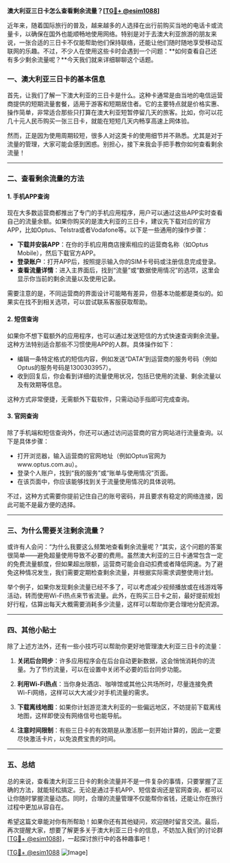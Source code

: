 **澳大利亚三日卡怎么查看剩余流量？[[TG💪+ @esim1088](https://t.me/s/esim1088)]**

近年来，随着国际旅行的普及，越来越多的人选择在出行前购买当地的电话卡或流量卡，以确保在国外也能顺畅地使用网络。特别是对于去澳大利亚旅游的朋友来说，一张合适的三日卡不仅能帮助他们保持联络，还能让他们随时随地享受移动互联网的乐趣。不过，不少人在使用这些卡时会遇到一个问题：**如何查看自己还有多少剩余流量呢？**今天我们就来详细聊聊这个话题。

### **一、澳大利亚三日卡的基本信息**

首先，让我们了解一下澳大利亚的三日卡是什么。这种卡通常是由当地的电信运营商提供的短期流量套餐，适用于游客和短期居住者。它的主要特点就是价格实惠、操作简单，非常适合那些只打算在澳大利亚短暂停留几天的旅客。比如，你可以花几十元人民币购买一张三日卡，就能在短短几天内畅享高速上网体验。

然而，正是因为使用周期较短，很多人对这类卡的使用细节并不熟悉。尤其是对于流量的管理，大家可能会感到困惑。别担心，接下来我会手把手教你如何查看剩余流量！

---

### **二、查看剩余流量的方法**

#### **1. 手机APP查询**
现在大多数运营商都推出了专门的手机应用程序，用户可以通过这些APP实时查看自己的流量余额。如果你购买的是澳大利亚的三日卡，建议先下载对应的官方APP，比如Optus、Telstra或者Vodafone等。以下是一些通用的操作步骤：

- **下载并安装APP**：在你的手机应用商店搜索相应的运营商名称（如Optus Mobile），然后下载官方APP。
- **登录账户**：打开APP后，按照提示输入你的SIM卡号码或注册信息完成登录。
- **查看流量详情**：进入主界面后，找到“流量”或“数据使用情况”的选项，这里会显示你当前的剩余流量以及使用记录。

需要注意的是，不同运营商的界面设计可能略有差异，但基本功能都是类似的。如果实在找不到相关选项，可以尝试联系客服获取帮助。

#### **2. 短信查询**
如果你不想下载额外的应用程序，也可以通过发送短信的方式快速查询剩余流量。这种方法特别适合那些不习惯使用APP的人群。具体操作如下：

- 编辑一条特定格式的短信内容，例如发送“DATA”到运营商的服务号码（例如Optus的服务号码是1300303957）。
- 收到回复后，你会看到详细的流量使用状况，包括已使用的流量、剩余流量以及有效期等信息。

这种方式非常便捷，无需额外下载软件，只需动动手指即可完成查询。

#### **3. 官网查询**
除了手机端和短信查询外，你还可以通过访问运营商的官方网站进行流量查询。以下是具体步骤：

- 打开浏览器，输入运营商的官网地址（例如Optus官网为www.optus.com.au）。
- 登录个人账户，找到“我的服务”或“账单与使用情况”页面。
- 在该页面中，你应该能够找到关于流量使用情况的具体说明。

不过，这种方式需要你提前记住自己的账号密码，并且要求有稳定的网络连接，因此可能不是最方便的选择。

---

### **三、为什么需要关注剩余流量？**

或许有人会问：“为什么我要这么频繁地查看剩余流量呢？”其实，这个问题的答案很简单——避免超量使用导致不必要的费用。虽然澳大利亚的三日卡通常包含一定的免费流量额度，但如果超出限额，运营商可能会自动扣费或者降低网速。为了避免这种情况发生，我们需要定期检查剩余流量，并根据实际需求调整使用计划。

举个例子，如果你发现剩余流量已经不多了，可以考虑减少视频播放或在线游戏等活动，转而使用Wi-Fi热点来节省流量。此外，在购买三日卡之前，最好提前规划好行程，估算出每天大概需要消耗多少流量，这样可以帮助你更合理地分配资源。

---

### **四、其他小贴士**

除了上述方法外，还有一些小技巧可以帮助你更好地管理澳大利亚三日卡的流量：

1. **关闭后台同步**：许多应用程序会在后台自动更新数据，这会悄悄消耗你的流量。为了节约流量，可以在设置中关闭不必要的后台同步功能。
   
2. **利用Wi-Fi热点**：当你身处酒店、咖啡馆或其他公共场所时，尽量连接免费Wi-Fi网络，这样可以大大减少对手机流量的需求。

3. **下载离线地图**：如果你计划游览澳大利亚的一些偏远地区，不妨提前下载离线地图，这样即使没有网络信号也能导航。

4. **注意时间限制**：有些三日卡的有效期是从激活那一刻开始计算的，因此一定要尽快激活卡片，以免浪费宝贵的时间。

---

### **五、总结**

总的来说，查看澳大利亚三日卡的剩余流量并不是一件复杂的事情，只要掌握了正确的方法，就能轻松搞定。无论是通过手机APP、短信查询还是官网查询，都可以让你随时掌握流量动态。同时，合理的流量管理不仅能帮你省钱，还能让你在旅行过程中更加从容自在。

希望这篇文章能对你有所帮助！如果你还有其他疑问，欢迎随时留言交流。最后，再次提醒大家，想要了解更多关于澳大利亚三日卡的信息，不妨加入我们的讨论群[[TG💪+ @esim1088](https://t.me/s/esim1088)]，一起探讨旅行中的各种趣事吧！

[[TG💪+ @esim1088](https://t.me/s/esim1088) ![Image](https://i.postimg.cc/4NQfJmqS/Snipaste-2025-05-13-00-14-12.png)]